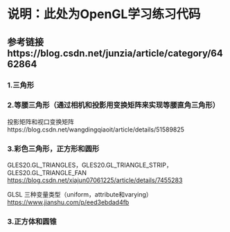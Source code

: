 
# 说明：此处为OpenGL学习练习代码
## 参考链接https://blog.csdn.net/junzia/article/category/6462864

### 1.三角形
### 2.等腰三角形（通过相机和投影用变换矩阵来实现等腰直角三角形）
投影矩阵和视口变换矩阵https://blog.csdn.net/wangdingqiaoit/article/details/51589825
### 3.彩色三角形，正方形和圆形 
GLES20.GL_TRIANGLES，GLES20.GL_TRIANGLE_STRIP，GLES20.GL_TRIANGLE_FAN https://blog.csdn.net/xiajun07061225/article/details/7455283

GLSL 三种变量类型（uniform，attribute和varying）https://www.jianshu.com/p/eed3ebdad4fb
### 3.正方体和圆锥
